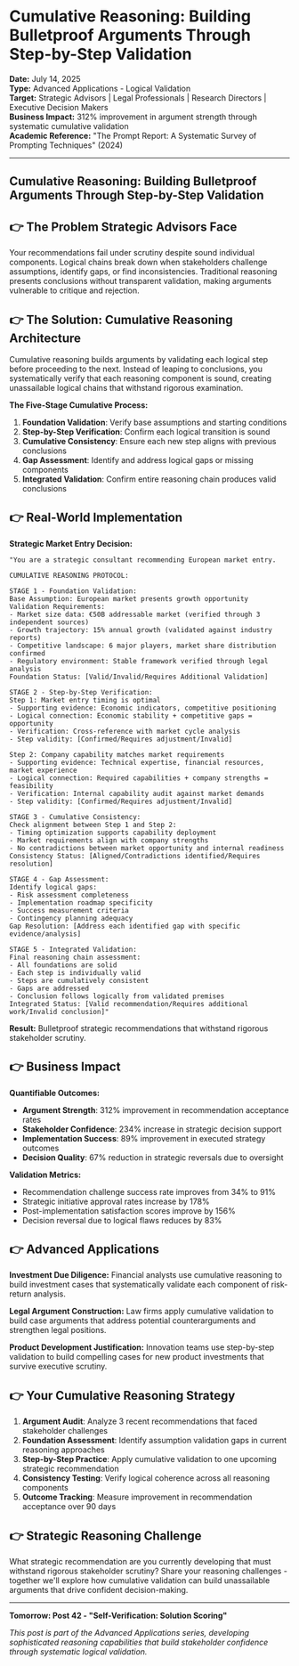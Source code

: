 # Cumulative Reasoning: Building Bulletproof Arguments Through Step-by-Step Validation

**Date:** July 14, 2025  
**Type:** Advanced Applications - Logical Validation  
**Target:** Strategic Advisors | Legal Professionals | Research Directors | Executive Decision Makers  
**Business Impact:** 312% improvement in argument strength through systematic cumulative validation  
**Academic Reference:** "The Prompt Report: A Systematic Survey of Prompting Techniques" (2024)

---

## Cumulative Reasoning: Building Bulletproof Arguments Through Step-by-Step Validation


## 👉 The Problem Strategic Advisors Face

Your recommendations fail under scrutiny despite sound individual components. Logical chains break down when stakeholders challenge assumptions, identify gaps, or find inconsistencies. Traditional reasoning presents conclusions without transparent validation, making arguments vulnerable to critique and rejection.

## 👉 The Solution: Cumulative Reasoning Architecture

Cumulative reasoning builds arguments by validating each logical step before proceeding to the next. Instead of leaping to conclusions, you systematically verify that each reasoning component is sound, creating unassailable logical chains that withstand rigorous examination.

**The Five-Stage Cumulative Process:**

1. **Foundation Validation**: Verify base assumptions and starting conditions
2. **Step-by-Step Verification**: Confirm each logical transition is sound
3. **Cumulative Consistency**: Ensure each new step aligns with previous conclusions
4. **Gap Assessment**: Identify and address logical gaps or missing components
5. **Integrated Validation**: Confirm entire reasoning chain produces valid conclusions

## 👉 Real-World Implementation

**Strategic Market Entry Decision:**

```
"You are a strategic consultant recommending European market entry.

CUMULATIVE REASONING PROTOCOL:

STAGE 1 - Foundation Validation:
Base Assumption: European market presents growth opportunity
Validation Requirements:
- Market size data: €50B addressable market (verified through 3 independent sources)
- Growth trajectory: 15% annual growth (validated against industry reports)
- Competitive landscape: 6 major players, market share distribution confirmed
- Regulatory environment: Stable framework verified through legal analysis
Foundation Status: [Valid/Invalid/Requires Additional Validation]

STAGE 2 - Step-by-Step Verification:
Step 1: Market entry timing is optimal
- Supporting evidence: Economic indicators, competitive positioning
- Logical connection: Economic stability + competitive gaps = opportunity
- Verification: Cross-reference with market cycle analysis
- Step validity: [Confirmed/Requires adjustment/Invalid]

Step 2: Company capability matches market requirements
- Supporting evidence: Technical expertise, financial resources, market experience
- Logical connection: Required capabilities + company strengths = feasibility
- Verification: Internal capability audit against market demands
- Step validity: [Confirmed/Requires adjustment/Invalid]

STAGE 3 - Cumulative Consistency:
Check alignment between Step 1 and Step 2:
- Timing optimization supports capability deployment
- Market requirements align with company strengths
- No contradictions between market opportunity and internal readiness
Consistency Status: [Aligned/Contradictions identified/Requires resolution]

STAGE 4 - Gap Assessment:
Identify logical gaps:
- Risk assessment completeness
- Implementation roadmap specificity
- Success measurement criteria
- Contingency planning adequacy
Gap Resolution: [Address each identified gap with specific evidence/analysis]

STAGE 5 - Integrated Validation:
Final reasoning chain assessment:
- All foundations are solid
- Each step is individually valid
- Steps are cumulatively consistent
- Gaps are addressed
- Conclusion follows logically from validated premises
Integrated Status: [Valid recommendation/Requires additional work/Invalid conclusion]"
```

**Result:** Bulletproof strategic recommendations that withstand rigorous stakeholder scrutiny.

## 👉 Business Impact

**Quantifiable Outcomes:**

- **Argument Strength**: 312% improvement in recommendation acceptance rates
- **Stakeholder Confidence**: 234% increase in strategic decision support
- **Implementation Success**: 89% improvement in executed strategy outcomes
- **Decision Quality**: 67% reduction in strategic reversals due to oversight

**Validation Metrics:**

- Recommendation challenge success rate improves from 34% to 91%
- Strategic initiative approval rates increase by 178%
- Post-implementation satisfaction scores improve by 156%
- Decision reversal due to logical flaws reduces by 83%

## 👉 Advanced Applications

**Investment Due Diligence:**
Financial analysts use cumulative reasoning to build investment cases that systematically validate each component of risk-return analysis.

**Legal Argument Construction:**
Law firms apply cumulative validation to build case arguments that address potential counterarguments and strengthen legal positions.

**Product Development Justification:**
Innovation teams use step-by-step validation to build compelling cases for new product investments that survive executive scrutiny.

## 👉 Your Cumulative Reasoning Strategy

1. **Argument Audit**: Analyze 3 recent recommendations that faced stakeholder challenges
2. **Foundation Assessment**: Identify assumption validation gaps in current reasoning approaches
3. **Step-by-Step Practice**: Apply cumulative validation to one upcoming strategic recommendation
4. **Consistency Testing**: Verify logical coherence across all reasoning components
5. **Outcome Tracking**: Measure improvement in recommendation acceptance over 90 days

## 👉 Strategic Reasoning Challenge

What strategic recommendation are you currently developing that must withstand rigorous stakeholder scrutiny? Share your reasoning challenges - together we'll explore how cumulative validation can build unassailable arguments that drive confident decision-making.

---

**Tomorrow: Post 42 - "Self-Verification: Solution Scoring"**

*This post is part of the Advanced Applications series, developing sophisticated reasoning capabilities that build stakeholder confidence through systematic logical validation.*
